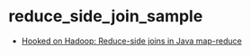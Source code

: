 # reduce_side_join_sample

- [Hooked on Hadoop: Reduce-side joins in Java map-reduce](http://hadooped.blogspot.jp/2013/09/reduce-side-joins-in-java-map-reduce.html)
